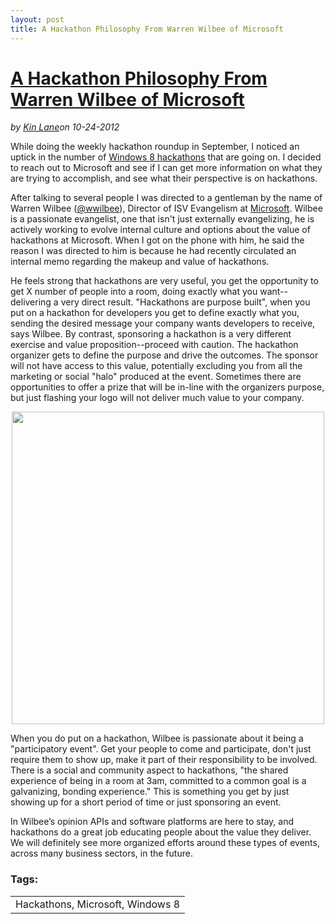 ---layout: posttitle: A Hackathon Philosophy From Warren Wilbee of Microsoft---<h1 class="title"><a href="#" rel="bookmark" title="A Hackathon Philosophy From Warren Wilbee of Microsoft">A Hackathon Philosophy From Warren Wilbee of Microsoft</a></h1><i><span class="small">by</span> <a href="https://plus.google.com/106460238807821851374" rel="author">Kin Lane</a><span class="small">on</span> <span class="post-date">10-24-2012</span></i><p></p><p><a href="https://twitter.com/wwilbee" target="_blank"><img src="https://s3.amazonaws.com/kinlane-productions/api-evangelist/microsoft/warren-wilbee-microsoft.jpeg" alt="" align="right" /></a></p>
<p>While doing the weekly hackathon roundup in September, I noticed an uptick in the number of&nbsp;<a title="Windows 8 Hackathons" href="http://whosin.com/pg/whois/20074247/Warren+Wilbee">Windows 8 hackathons</a>&nbsp;that are going on. I decided to reach out to Microsoft and see if I can get more information on what they are trying to accomplish, and see what their perspective is on hackathons.</p>
<p>After talking to several people I was directed to a gentleman by the name of Warren Wilbee (<a href="https://twitter.com/wwilbee" target="_blank">@wwilbee</a>), Director of ISV Evangelism at&nbsp;<a href="http://www.microsoft.com/en-us/default.aspx">Microsoft</a>. Wilbee is a passionate evangelist, one that isn't just externally evangelizing, he is actively working to evolve internal culture and options about the value of hackathons at Microsoft. When I got on the phone with him, he said the reason I was directed to him is because he had recently circulated an internal memo regarding the makeup and value of hackathons.</p>
<p>He feels strong that hackathons are very useful, you get the opportunity to get X number of people into a room, doing exactly what you want--delivering a very direct result. "Hackathons are purpose built", when you put on a hackathon for developers you get to define exactly what you, sending the desired message your company wants developers to receive, says Wilbee. By contrast, sponsoring a hackathon is a very different exercise and value proposition--proceed with caution. The hackathon organizer gets to define the purpose and drive the outcomes. The sponsor will not have access to this value, potentially excluding you from all the marketing or social "halo" produced at the event. Sometimes there are opportunities to offer a prize that will be in-line with the organizers purpose, but just flashing your logo will not deliver much value to your company.</p>
<p><a href="http://www.devcamps.ms/"><img style="display: block; margin-left: auto; margin-right: auto;" src="https://s3.amazonaws.com/kinlane-productions/api-evangelist/microsoft/windows-8-hackathons.jpeg" alt="" width="500" /></a></p>
<p>When you do put on a hackathon, Wilbee is passionate about it being a "participatory event". Get your people to come and participate, don't just require them to show up, make it part of their responsibility to be involved. There is a social and community aspect to hackathons, "the shared experience of being in a room at 3am, committed to a common goal is a galvanizing, bonding experience." This is something you get by just showing up for a short period of time or just sponsoring an event.</p>
<p>In Wilbee&rsquo;s opinion APIs and software platforms are here to stay, and hackathons do a great job educating people about the value they deliver. We will definitely see more organized efforts around these types of events, across many business sectors, in the future.</p><h3>Tags:</h3><center><table cellpadding="5" cellspacing="5" width="90%" border="0"><tr><td>Hackathons, Microsoft, Windows 8</td></tr></table><br />